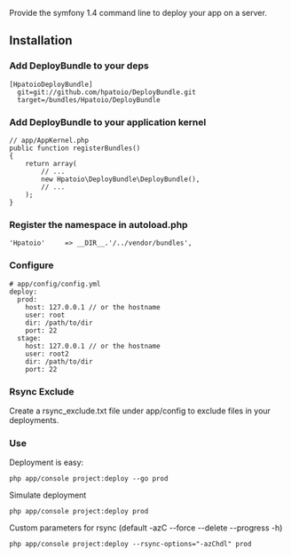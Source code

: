 Provide the symfony 1.4 command line to deploy your app on a server.

## Installation

### Add DeployBundle to your deps

    [HpatoioDeployBundle]
      git=git://github.com/hpatoio/DeployBundle.git
      target=/bundles/Hpatoio/DeployBundle

### Add DeployBundle to your application kernel

    // app/AppKernel.php
    public function registerBundles()
    {
        return array(
            // ...
            new Hpatoio\DeployBundle\DeployBundle(),
            // ...
        );
    }
    
### Register the namespace in autoload.php

    'Hpatoio'     => __DIR__.'/../vendor/bundles',

### Configure

    # app/config/config.yml
    deploy:
      prod:
        host: 127.0.0.1 // or the hostname
        user: root
        dir: /path/to/dir
        port: 22
      stage:
        host: 127.0.0.1 // or the hostname
        user: root2
        dir: /path/to/dir
        port: 22
    
### Rsync Exclude

Create a rsync_exclude.txt file under app/config to exclude files in your deployments.

### Use

Deployment is easy: 

    php app/console project:deploy --go prod

Simulate deployment

    php app/console project:deploy prod
    
Custom parameters for rsync (default -azC --force --delete --progress -h) 

    php app/console project:deploy --rsync-options="-azChdl" prod
    